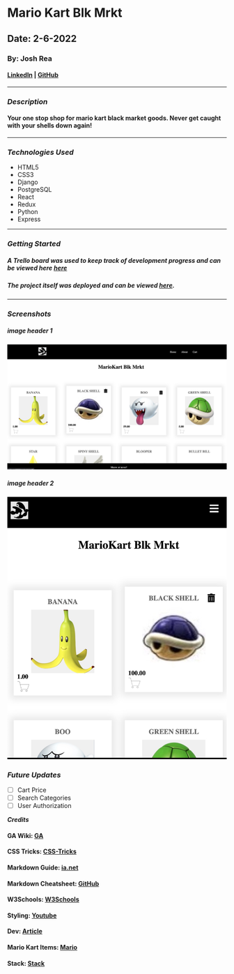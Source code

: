 # Mario Kart Blk Mrkt

## Date: 2-6-2022

### By: Josh Rea

#### [LinkedIn](https://www.linkedin.com/in/joshua-rea/) | [GitHub](https://github.com/jdrea1587)

---

### **_Description_**

#### Your one stop shop for mario kart black market goods. Never get caught with your shells down again!

---

### **_Technologies Used_**

- HTML5
- CSS3
- Django
- PostgreSQL
- React
- Redux
- Python
- Express

---

### **_Getting Started_**

##### A Trello board was used to keep track of development progress and can be viewed here [here](https://trello.com/b/NG5P8qug/m-krt-mrkt)

##### The project itself was deployed and can be viewed [here](URL).

---

### **_Screenshots_**

##### image header 1

![Computer View](./images/pc.jpeg)

##### image header 2

![Mobile View](./images/mobile.jpeg)

### **_Future Updates_**

- [ ] Cart Price
- [ ] Search Categories
- [ ] User Authorization

**_Credits_**

#### GA Wiki: [GA](https://github.com/SEI-R-11-8/class_wiki)

#### CSS Tricks: [CSS-Tricks](https://css-tricks.com/snippets/css/complete-guide-grid)

#### Markdown Guide: [ia.net](https://ia.net/writer/support/general/markdown-guide)

#### Markdown Cheatsheet: [GitHub](https://guides.github.com/pdfs/markdown-cheatsheet-online.pdf)

#### W3Schools: [W3Schools](https://www.w3schools.com/)

#### Styling: [Youtube](https://www.youtube.com/watch?v=NJtTAlDxFWo)

#### Dev: [Article](https://dev.to/stephanieopala/simple-navigation-bar-in-react-js-4d5m)

#### Mario Kart Items: [Mario](https://mariokart.fandom.com/wiki/Item)

#### Stack: [Stack](https://stackoverflow.com/)
